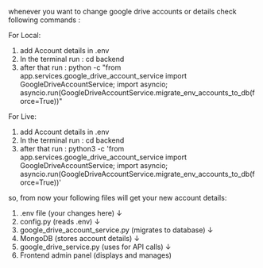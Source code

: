 whenever you want to change google drive accounts or details check following commands :

For Local:

1. add Account details in .env
2. In the terminal run : cd backend
3. after that run : python -c "from app.services.google_drive_account_service import GoogleDriveAccountService; import asyncio; asyncio.run(GoogleDriveAccountService.migrate_env_accounts_to_db(force=True))"

For Live:

1. add Account details in .env
2. In the terminal run : cd backend
3. after that run : python3 -c 'from app.services.google_drive_account_service import GoogleDriveAccountService; import asyncio; asyncio.run(GoogleDriveAccountService.migrate_env_accounts_to_db(force=True))'


so, from now your following files will get your new account details:

1. .env file (your changes here)
   ↓
2. config.py (reads .env)
   ↓
3. google_drive_account_service.py (migrates to database)
   ↓
4. MongoDB (stores account details)
   ↓
5. google_drive_service.py (uses for API calls)
   ↓
6. Frontend admin panel (displays and manages)